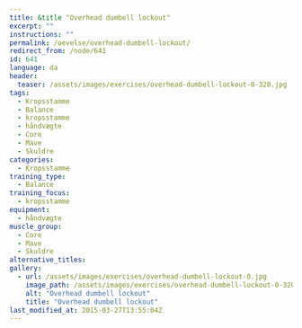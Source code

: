 ```yaml
---
title: &title "Overhead dumbell lockout"
excerpt: ""
instructions: ""
permalink: /oevelse/overhead-dumbell-lockout/
redirect_from: /node/641
id: 641
language: da
header:
  teaser: /assets/images/exercises/overhead-dumbell-lockout-0-320.jpg
tags:
  - Kropsstamme
  - Balance
  - kropsstamme
  - håndvægte
  - Core
  - Mave
  - Skuldre
categories:
  - Kropsstamme
training_type: 
  - Balance
training_focus: 
  - kropsstamme
equipment:
  - håndvægte
muscle_group:
  - Core
  - Mave
  - Skuldre
alternative_titles:
gallery:
  - url: /assets/images/exercises/overhead-dumbell-lockout-0.jpg
    image_path: /assets/images/exercises/overhead-dumbell-lockout-0-320.jpg
    alt: "Overhead dumbell lockout"
    title: "Overhead dumbell lockout"
last_modified_at: 2015-03-27T13:55:04Z
---
```

